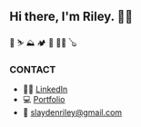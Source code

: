 ## Hi there, I'm Riley. 👨‍💻

🌲 ⛷ ⛰ 🏕 🎣 🧗‍♀️ 🪕

### CONTACT
- 👨‍💻  [LinkedIn](https://linkedin.com/in/rileyslayden) <br/>
- 💻  [Portfolio](https://www.rileyslayden.com) <br/>
- 📧  slaydenriley@gmail.com
